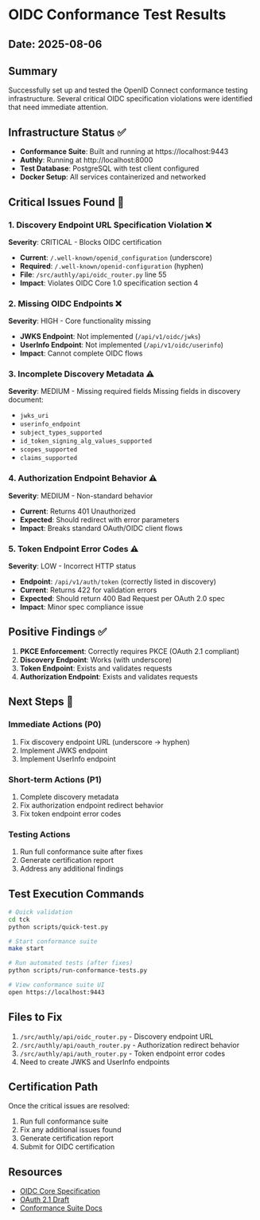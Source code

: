 # OIDC Conformance Test Results

## Date: 2025-08-06

## Summary
Successfully set up and tested the OpenID Connect conformance testing infrastructure. Several critical OIDC specification violations were identified that need immediate attention.

## Infrastructure Status ✅
- **Conformance Suite**: Built and running at https://localhost:9443
- **Authly**: Running at http://localhost:8000
- **Test Database**: PostgreSQL with test client configured
- **Docker Setup**: All services containerized and networked

## Critical Issues Found 🚨

### 1. Discovery Endpoint URL Specification Violation ❌
**Severity**: CRITICAL - Blocks OIDC certification
- **Current**: `/.well-known/openid_configuration` (underscore)
- **Required**: `/.well-known/openid-configuration` (hyphen)
- **File**: `/src/authly/api/oidc_router.py` line 55
- **Impact**: Violates OIDC Core 1.0 specification section 4

### 2. Missing OIDC Endpoints ❌
**Severity**: HIGH - Core functionality missing
- **JWKS Endpoint**: Not implemented (`/api/v1/oidc/jwks`)
- **UserInfo Endpoint**: Not implemented (`/api/v1/oidc/userinfo`)
- **Impact**: Cannot complete OIDC flows

### 3. Incomplete Discovery Metadata ⚠️
**Severity**: MEDIUM - Missing required fields
Missing fields in discovery document:
- `jwks_uri`
- `userinfo_endpoint`
- `subject_types_supported`
- `id_token_signing_alg_values_supported`
- `scopes_supported`
- `claims_supported`

### 4. Authorization Endpoint Behavior ⚠️
**Severity**: MEDIUM - Non-standard behavior
- **Current**: Returns 401 Unauthorized
- **Expected**: Should redirect with error parameters
- **Impact**: Breaks standard OAuth/OIDC client flows

### 5. Token Endpoint Error Codes ⚠️
**Severity**: LOW - Incorrect HTTP status
- **Endpoint**: `/api/v1/auth/token` (correctly listed in discovery)
- **Current**: Returns 422 for validation errors
- **Expected**: Should return 400 Bad Request per OAuth 2.0 spec
- **Impact**: Minor spec compliance issue

## Positive Findings ✅
1. **PKCE Enforcement**: Correctly requires PKCE (OAuth 2.1 compliant)
2. **Discovery Endpoint**: Works (with underscore)
3. **Token Endpoint**: Exists and validates requests
4. **Authorization Endpoint**: Exists and validates requests

## Next Steps 🎯

### Immediate Actions (P0)
1. Fix discovery endpoint URL (underscore → hyphen)
2. Implement JWKS endpoint
3. Implement UserInfo endpoint

### Short-term Actions (P1)
1. Complete discovery metadata
2. Fix authorization endpoint redirect behavior
3. Fix token endpoint error codes

### Testing Actions
1. Run full conformance suite after fixes
2. Generate certification report
3. Address any additional findings

## Test Execution Commands

```bash
# Quick validation
cd tck
python scripts/quick-test.py

# Start conformance suite
make start

# Run automated tests (after fixes)
python scripts/run-conformance-tests.py

# View conformance suite UI
open https://localhost:9443
```

## Files to Fix

1. `/src/authly/api/oidc_router.py` - Discovery endpoint URL
2. `/src/authly/api/oauth_router.py` - Authorization redirect behavior
3. `/src/authly/api/auth_router.py` - Token endpoint error codes
4. Need to create JWKS and UserInfo endpoints

## Certification Path
Once the critical issues are resolved:
1. Run full conformance suite
2. Fix any additional issues found
3. Generate certification report
4. Submit for OIDC certification

## Resources
- [OIDC Core Specification](https://openid.net/specs/openid-connect-core-1_0.html)
- [OAuth 2.1 Draft](https://datatracker.ietf.org/doc/html/draft-ietf-oauth-v2-1)
- [Conformance Suite Docs](https://gitlab.com/openid/conformance-suite/-/wikis/home)